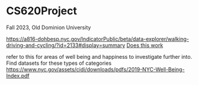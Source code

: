 # CS620Project
Fall 2023, Old Dominion University

https://a816-dohbesp.nyc.gov/IndicatorPublic/beta/data-explorer/walking-driving-and-cycling/?id=2133#display=summary
<a href="https://www.w3schools.com/](https://a816-dohbesp.nyc.gov/IndicatorPublic/beta/data-explorer/walking-driving-and-cycling/?id=2133#display=summary">Does this work</a>


refer to this for areas of well being and happiness to investigate further into.  Find datasets for these types of categories https://www.nyc.gov/assets/cidi/downloads/pdfs/2019-NYC-Well-Being-Index.pdf
